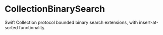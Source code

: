# CollectionBinarySearch

Swift Collection protocol bounded binary search extensions, with insert-at-sorted functionality.

